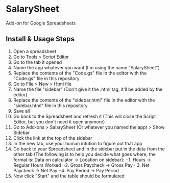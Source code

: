 # SalarySheet
Add-on for Google Spreadsheets
## Install & Usage Steps ##
1. Open a spreadsheet
2. Go to Tools > Script Editor
3. Go to the tab it opened
4. Name the app whatever you want (I'm using the name "SalarySheet")
5. Replace the contents of the "Code.gs" file in the editor with the "Code.gs" file in this repository
6. Go to File > New > Html file
7. Name the file "sidebar" (Don't give it the .html tag, it'll be added by the editor)
8. Replace the contents of the "sidebar.html" file in the editor with the "sidebar.html" file in this repository
9. Save all
10. Go back to the Spreadsheet and refresh it (This will close the Script Editor, but you don't need it open anymore)
11. Go to Add-ons > SalarySheet (Or whatever you named the app) > Show Sidebar
12. Click the link at the top of the sidebar
13. In the new tab, use your human intution to figure out that app
14. Go back to your Spreadsheet and in the sidebar put in the data from the other tab (The following is to help you decide what goes where, the format is: Data on calculator -> Location on sidebar):
⋅⋅1. Hours -> Regular Hours Worked
⋅⋅2. Gross Paycheck -> Gross Pay
⋅⋅3. Net Paycheck -> Net Pay
⋅⋅4. Pay Period -> Pay Period
15. Now click "Start" and the table should be formulated
